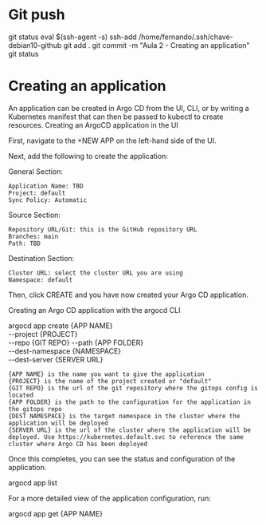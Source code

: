 

# ################################################################################################################################################################
# ################################################################################################################################################################
# ################################################################################################################################################################
# Git push
git status
eval $(ssh-agent -s)
ssh-add /home/fernando/.ssh/chave-debian10-github
git add .
git commit -m "Aula 2 - Creating an application"
git status


# ################################################################################################################################################################
# ################################################################################################################################################################
# ################################################################################################################################################################
# Creating an application

An application can be created in Argo CD from the UI, CLI, or by writing a Kubernetes manifest that can then be passed to kubectl to create resources.
Creating an ArgoCD application in the UI

First, navigate to the +NEW APP on the left-hand side of the UI. 

Next, add the following to create the application:

General Section:

    Application Name: TBD
    Project: default
    Sync Policy: Automatic


Source Section:

    Repository URL/Git: this is the GitHub repository URL
    Branches: main
    Path: TBD


Destination Section:

    Cluster URL: select the cluster URL you are using
    Namespace: default


Then, click CREATE and you have now created your Argo CD application.

Creating an Argo CD application with the argocd CLI

argocd app create {APP NAME} \
--project {PROJECT} \
--repo {GIT REPO} \--path {APP FOLDER} \
--dest-namespace {NAMESPACE} \
--dest-server {SERVER URL}

    {APP NAME} is the name you want to give the application
    {PROJECT} is the name of the project created or "default"
    {GIT REPO} is the url of the git repository where the gitops config is located
    {APP FOLDER} is the path to the configuration for the application in the gitops repo
    {DEST NAMESPACE} is the target namespace in the cluster where the application will be deployed
    {SERVER URL} is the url of the cluster where the application will be deployed. Use https://kubernetes.default.svc to reference the same cluster where Argo CD has been deployed


Once this completes, you can see the status and configuration of the application.

argocd app list

For a more detailed view of the application configuration, run:

argocd app get {APP NAME}
